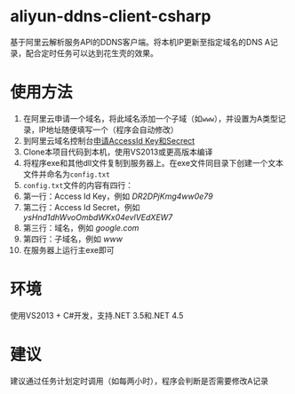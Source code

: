 # aliyun-ddns-client-csharp
基于阿里云解析服务API的DDNS客户端。将本机IP更新至指定域名的DNS A记录，配合定时任务可以达到花生壳的效果。

# 使用方法
1. 在阿里云申请一个域名，将此域名添加一个子域（如`www`），并设置为A类型记录，IP地址随便填写一个（程序会自动修改）
2. 到阿里云域名控制台[申请AccessId Key和Secrect](https://ak-console.aliyun.com/#/accesskey)
3. Clone本项目代码到本机，使用VS2013或更高版本编译
4. 将程序exe和其他dll文件复制到服务器上。在exe文件同目录下创建一个文本文件并命名为`config.txt`
5. `config.txt`文件的内容有四行：
  1. 第一行：Access Id Key，例如 *DR2DPjKmg4ww0e79*
  2. 第二行：Access Id Secret，例如 *ysHnd1dhWvoOmbdWKx04evlVEdXEW7*
  3. 第三行：域名，例如 *google.com*
  4. 第四行：子域名，例如 *www*
6. 在服务器上运行主exe即可

# 环境 
使用VS2013 + C#开发，支持.NET 3.5和.NET 4.5

# 建议
建议通过任务计划定时调用（如每两小时），程序会判断是否需要修改A记录
